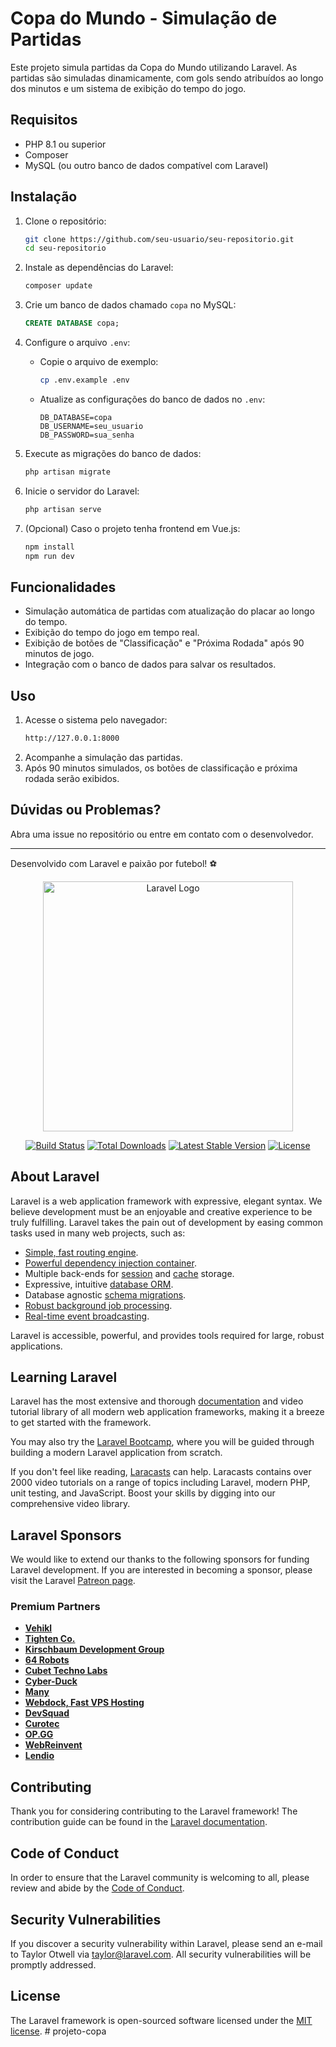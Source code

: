# Copa do Mundo - Simulação de Partidas

Este projeto simula partidas da Copa do Mundo utilizando Laravel. As partidas são simuladas dinamicamente, com gols sendo atribuídos ao longo dos minutos e um sistema de exibição do tempo do jogo.

## Requisitos

- PHP 8.1 ou superior
- Composer
- MySQL (ou outro banco de dados compatível com Laravel)

## Instalação

1. Clone o repositório:
   ```sh
   git clone https://github.com/seu-usuario/seu-repositorio.git
   cd seu-repositorio
   ```

2. Instale as dependências do Laravel:
   ```sh
   composer update
   ```

3. Crie um banco de dados chamado `copa` no MySQL:
   ```sql
   CREATE DATABASE copa;
   ```

4. Configure o arquivo `.env`:
   - Copie o arquivo de exemplo:
     ```sh
     cp .env.example .env
     ```
   - Atualize as configurações do banco de dados no `.env`:
     ```env
     DB_DATABASE=copa
     DB_USERNAME=seu_usuario
     DB_PASSWORD=sua_senha
     ```

5. Execute as migrações do banco de dados:
   ```sh
   php artisan migrate
   ```

6. Inicie o servidor do Laravel:
   ```sh
   php artisan serve
   ```

7. (Opcional) Caso o projeto tenha frontend em Vue.js:
   ```sh
   npm install
   npm run dev
   ```

## Funcionalidades

- Simulação automática de partidas com atualização do placar ao longo do tempo.
- Exibição do tempo do jogo em tempo real.
- Exibição de botões de "Classificação" e "Próxima Rodada" após 90 minutos de jogo.
- Integração com o banco de dados para salvar os resultados.

## Uso

1. Acesse o sistema pelo navegador:
   ```sh
   http://127.0.0.1:8000
   ```
2. Acompanhe a simulação das partidas.
3. Após 90 minutos simulados, os botões de classificação e próxima rodada serão exibidos.

## Dúvidas ou Problemas?

Abra uma issue no repositório ou entre em contato com o desenvolvedor.

---
Desenvolvido com Laravel e paixão por futebol! ⚽









<p align="center"><a href="https://laravel.com" target="_blank"><img src="https://raw.githubusercontent.com/laravel/art/master/logo-lockup/5%20SVG/2%20CMYK/1%20Full%20Color/laravel-logolockup-cmyk-red.svg" width="400" alt="Laravel Logo"></a></p>

<p align="center">
<a href="https://github.com/laravel/framework/actions"><img src="https://github.com/laravel/framework/workflows/tests/badge.svg" alt="Build Status"></a>
<a href="https://packagist.org/packages/laravel/framework"><img src="https://img.shields.io/packagist/dt/laravel/framework" alt="Total Downloads"></a>
<a href="https://packagist.org/packages/laravel/framework"><img src="https://img.shields.io/packagist/v/laravel/framework" alt="Latest Stable Version"></a>
<a href="https://packagist.org/packages/laravel/framework"><img src="https://img.shields.io/packagist/l/laravel/framework" alt="License"></a>
</p>

## About Laravel

Laravel is a web application framework with expressive, elegant syntax. We believe development must be an enjoyable and creative experience to be truly fulfilling. Laravel takes the pain out of development by easing common tasks used in many web projects, such as:

- [Simple, fast routing engine](https://laravel.com/docs/routing).
- [Powerful dependency injection container](https://laravel.com/docs/container).
- Multiple back-ends for [session](https://laravel.com/docs/session) and [cache](https://laravel.com/docs/cache) storage.
- Expressive, intuitive [database ORM](https://laravel.com/docs/eloquent).
- Database agnostic [schema migrations](https://laravel.com/docs/migrations).
- [Robust background job processing](https://laravel.com/docs/queues).
- [Real-time event broadcasting](https://laravel.com/docs/broadcasting).

Laravel is accessible, powerful, and provides tools required for large, robust applications.

## Learning Laravel

Laravel has the most extensive and thorough [documentation](https://laravel.com/docs) and video tutorial library of all modern web application frameworks, making it a breeze to get started with the framework.

You may also try the [Laravel Bootcamp](https://bootcamp.laravel.com), where you will be guided through building a modern Laravel application from scratch.

If you don't feel like reading, [Laracasts](https://laracasts.com) can help. Laracasts contains over 2000 video tutorials on a range of topics including Laravel, modern PHP, unit testing, and JavaScript. Boost your skills by digging into our comprehensive video library.

## Laravel Sponsors

We would like to extend our thanks to the following sponsors for funding Laravel development. If you are interested in becoming a sponsor, please visit the Laravel [Patreon page](https://patreon.com/taylorotwell).

### Premium Partners

- **[Vehikl](https://vehikl.com/)**
- **[Tighten Co.](https://tighten.co)**
- **[Kirschbaum Development Group](https://kirschbaumdevelopment.com)**
- **[64 Robots](https://64robots.com)**
- **[Cubet Techno Labs](https://cubettech.com)**
- **[Cyber-Duck](https://cyber-duck.co.uk)**
- **[Many](https://www.many.co.uk)**
- **[Webdock, Fast VPS Hosting](https://www.webdock.io/en)**
- **[DevSquad](https://devsquad.com)**
- **[Curotec](https://www.curotec.com/services/technologies/laravel/)**
- **[OP.GG](https://op.gg)**
- **[WebReinvent](https://webreinvent.com/?utm_source=laravel&utm_medium=github&utm_campaign=patreon-sponsors)**
- **[Lendio](https://lendio.com)**

## Contributing

Thank you for considering contributing to the Laravel framework! The contribution guide can be found in the [Laravel documentation](https://laravel.com/docs/contributions).

## Code of Conduct

In order to ensure that the Laravel community is welcoming to all, please review and abide by the [Code of Conduct](https://laravel.com/docs/contributions#code-of-conduct).

## Security Vulnerabilities

If you discover a security vulnerability within Laravel, please send an e-mail to Taylor Otwell via [taylor@laravel.com](mailto:taylor@laravel.com). All security vulnerabilities will be promptly addressed.

## License

The Laravel framework is open-sourced software licensed under the [MIT license](https://opensource.org/licenses/MIT).
#   p r o j e t o - c o p a 
 
 
